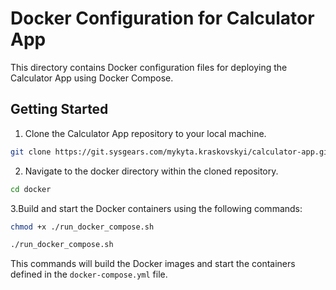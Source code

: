 # Docker Configuration for Calculator App
This directory contains Docker configuration files for deploying the Calculator App using Docker Compose.

## Getting Started

1. Clone the Calculator App repository to your local machine.
```bash
git clone https://git.sysgears.com/mykyta.kraskovskyi/calculator-app.git
```

2. Navigate to the docker directory within the cloned repository.
```bash
cd docker
```

3.Build and start the Docker containers using the following commands:
```bash
chmod +x ./run_docker_compose.sh 
```
```bash
./run_docker_compose.sh
```

This commands will build the Docker images and start the containers defined in the `docker-compose.yml` file.